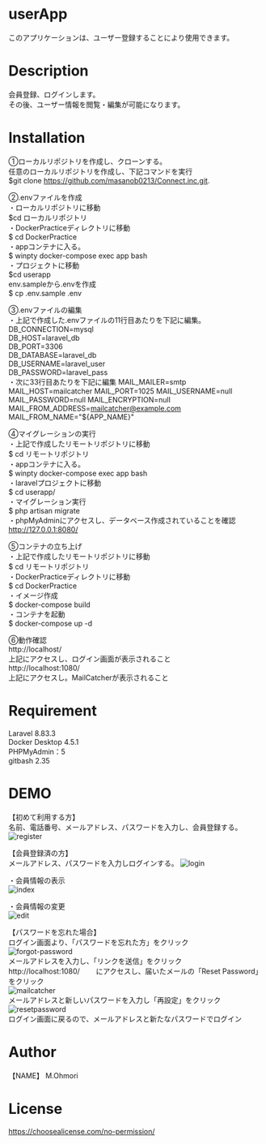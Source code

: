 # userApp
このアプリケーションは、ユーザー登録することにより使用できます。

# Description
会員登録、ログインします。  
その後、ユーザー情報を閲覧・編集が可能になります。

# Installation
①ローカルリポジトリを作成し、クローンする。  
任意のローカルリポジトリを作成し、下記コマンドを実行  
$git clone https://github.com/masanob0213/Connect.inc.git.

②.envファイルを作成  
・ローカルリポジトリに移動  
$cd ローカルリポジトリ  
・DockerPracticeディレクトリに移動  
$ cd DockerPractice  
・appコンテナに入る。  
$ winpty docker-compose exec app bash  
・プロジェクトに移動  
$cd userapp  
env.sampleから.envを作成  
$ cp .env.sample .env

③.envファイルの編集  
・上記で作成した.envファイルの11行目あたりを下記に編集。  
DB_CONNECTION=mysql  
DB_HOST=laravel_db  
DB_PORT=3306  
DB_DATABASE=laravel_db  
DB_USERNAME=laravel_user  
DB_PASSWORD=laravel_pass   
・次に33行目あたりを下記に編集
MAIL_MAILER=smtp
MAIL_HOST=mailcatcher
MAIL_PORT=1025
MAIL_USERNAME=null
MAIL_PASSWORD=null
MAIL_ENCRYPTION=null
MAIL_FROM_ADDRESS=mailcatcher@example.com
MAIL_FROM_NAME="${APP_NAME}"

④マイグレーションの実行  
・上記で作成したリモートリポジトリに移動  
$ cd リモートリポジトリ  
・appコンテナに入る。  
$ winpty docker-compose exec app bash  
・laravelプロジェクトに移動  
$ cd userapp/  
・マイグレーション実行  
$ php artisan migrate  
・phpMyAdminにアクセスし、データベース作成されていることを確認  
http://127.0.0.1:8080/

⑤コンテナの立ち上げ  
・上記で作成したリモートリポジトリに移動  
$ cd リモートリポジトリ  
・DockerPracticeディレクトリに移動  
$ cd DockerPractice  
・イメージ作成  
$ docker-compose build  
・コンテナを起動  
$ docker-compose up -d  

⑥動作確認  
http://localhost/  
上記にアクセスし、ログイン画面が表示されること  
http://localhost:1080/  
上記にアクセスし。MailCatcherが表示されること

# Requirement
Laravel 8.83.3  
Docker Desktop 4.5.1  
PHPMyAdmin：5  
gitbash 2.35

# DEMO
【初めて利用する方】  
名前、電話番号、メールアドレス、パスワードを入力し、会員登録する。  
![register](https://user-images.githubusercontent.com/90172942/156915134-343e86ed-4914-4ab3-ac7e-067f1f20af70.png)

【会員登録済の方】  
メールアドレス、パスワードを入力しログインする。
![login](https://user-images.githubusercontent.com/90172942/156915193-db78d1f0-5bc5-44db-8681-49e8ee7c96e3.png)

・会員情報の表示  
![index](https://user-images.githubusercontent.com/90172942/156907822-ed002b9f-a9df-4bb4-9a8a-de609e1afb5a.png)

・会員情報の変更  
![edit](https://user-images.githubusercontent.com/90172942/156907796-3b8f89d9-9699-4dbc-863e-54fc47ae45a5.png)

【パスワードを忘れた場合】  
ログイン画面より、「パスワードを忘れた方」をクリック  
![forgot-password](https://user-images.githubusercontent.com/90172942/156916081-8dea8c10-ca7f-4e62-800f-9ff9320433b7.png)  
メールアドレスを入力し、「リンクを送信」をクリック  
http://localhost:1080/　　
にアクセスし、届いたメールの「Reset Password」をクリック  
![mailcatcher](https://user-images.githubusercontent.com/90172942/156916212-5da9d6e4-0b36-4241-a47f-523b2e809e71.png)  
メールアドレスと新しいパスワードを入力し「再設定」をクリック  
![resetpassword](https://user-images.githubusercontent.com/90172942/156916247-1b4296b0-7626-4d50-b727-684ceb770d08.png)  
ログイン画面に戻るので、メールアドレスと新たなパスワードでログイン
# Author

【NAME】 M.Ohmori  

# License  
https://choosealicense.com/no-permission/

